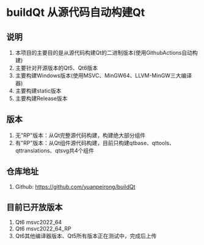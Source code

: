 # buildQt 从源代码自动构建Qt

## 说明
1. 本项目的主要目的是从源代码构建Qt的二进制版本(使用GithubActions自动构建)
2. 主要针对开源版本的Qt5、Qt6版本
3. 主要构建Windows版本(使用MSVC、MinGW64、LLVM-MinGW三大编译器)
4. 主要构建static版本
5. 主要构建Release版本

## 版本
1. 无"RP"版本：从Qt完整源代码构建，构建绝大部分组件
2. 有"RP"版本：从Qt组件源代码构建，目前只构建qtbase、qttools、qttranslations、qtsvg共4个组件

## 仓库地址
1. Github: https://github.com/yuanpeirong/buildQt

## 目前已开放版本
1. Qt6 msvc2022_64
2. Qt6 msvc2022_64_RP
3. Qt6其他编译器版本、Qt5所有版本正在测试中，完成后上传